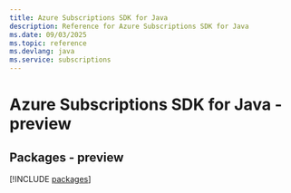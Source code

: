 ```yaml
---
title: Azure Subscriptions SDK for Java
description: Reference for Azure Subscriptions SDK for Java
ms.date: 09/03/2025
ms.topic: reference
ms.devlang: java
ms.service: subscriptions
---
```

# Azure Subscriptions SDK for Java - preview
## Packages - preview
[!INCLUDE [packages](subscriptions-index.md)]